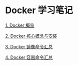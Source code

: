 # Docker 学习笔记


[1. Docker 概览](01.md)

[2. Docker 核心概念与安装](02.md)

[3. Docker 镜像命令汇总](03.md)

[4. Docker 容器命令汇总](04.md)

